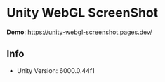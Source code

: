 # Unity WebGL ScreenShot

**Demo**: https://unity-webgl-screenshot.pages.dev/

## Info

- Unity Version: 6000.0.44f1
